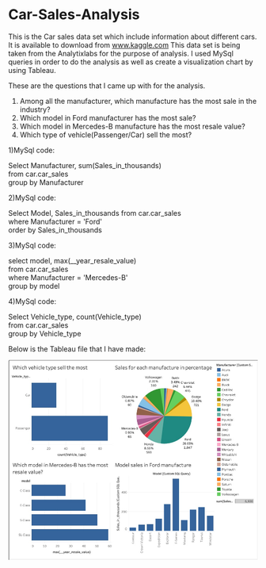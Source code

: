 # Car-Sales-Analysis

This is the Car sales data set which include information about different cars. It is available to download from www.kaggle.com This data set is being taken from the Analytixlabs for the purpose of analysis.
I used MySql queries in order to do the analysis as well as create a visualization chart by using Tableau.

These are the questions that I came up with for the analysis.
1) Among all the manufacturer, which manufacture has the most sale in the industry?
2) Which model in Ford manufacturer has the most sale?
3) Which model in Mercedes-B manufacture has the most resale value?
4) Which type of vehicle(Passenger/Car) sell the most?

1)MySql code:  

  Select Manufacturer, sum(Sales_in_thousands)  
  from car.car_sales  
  group by Manufacturer  
  
2)MySql code:  

  Select Model, Sales_in_thousands from car.car_sales  
  where Manufacturer = 'Ford'  
  order by Sales_in_thousands  

3)MySql code:  

  select model, max(__year_resale_value)  
  from car.car_sales  
  where Manufacturer = 'Mercedes-B'  
  group by model  
  
4)MySql code:  

  Select Vehicle_type, count(Vehicle_type)  
  from car.car_sales  
  group by Vehicle_type  
  
  
Below is the Tableau file that I have made:

![](667571CE-9548-4C31-B6FB-900B07F32772.jpeg)

